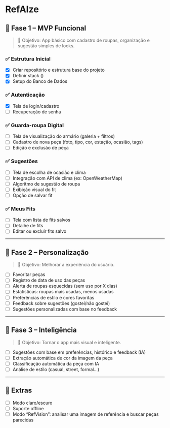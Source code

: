 # RefAIze

## 🔹 Fase 1 – MVP Funcional
> 🎯 Objetivo: App básico com cadastro de roupas, organização e sugestão simples de looks.

### ✅ Estrutura Inicial
- [X] Criar repositório e estrutura base do projeto
- [X] Definir stack ()
- [X] Setup do Banco de Dados

### ✅ Autenticação
- [X] Tela de login/cadastro
- [ ] Recuperação de senha

### ✅ Guarda-roupa Digital
- [ ] Tela de visualização do armário (galeria + filtros)
- [ ] Cadastro de nova peça (foto, tipo, cor, estação, ocasião, tags)
- [ ] Edição e exclusão de peça

### ✅ Sugestões
- [ ] Tela de escolha de ocasião e clima
- [ ] Integração com API de clima (ex: OpenWeatherMap)
- [ ] Algoritmo de sugestão de roupa
- [ ] Exibição visual do fit
- [ ] Opção de salvar fit

### ✅ Meus Fits
- [ ] Tela com lista de fits salvos
- [ ] Detalhe de fits
- [ ] Editar ou excluir fits salvo

---

## 🔹 Fase 2 – Personalização
> 🎯 Objetivo: Melhorar a experiência do usuário.

- [ ] Favoritar peças
- [ ] Registro de data de uso das peças
- [ ] Alerta de roupas esquecidas (sem uso por X dias)
- [ ] Estatísticas: roupas mais usadas, menos usadas
- [ ] Preferências de estilo e cores favoritas
- [ ] Feedback sobre sugestões (gostei/não gostei)
- [ ] Sugestões personalizadas com base no feedback

---

## 🔹 Fase 3 – Inteligência
> 🎯 Objetivo: Tornar o app mais visual e inteligente.

- [ ] Sugestões com base em preferências, histórico e feedback (IA)
- [ ] Extração automática de cor da imagem da peça
- [ ] Classificação automática da peça com IA
- [ ] Análise de estilo (casual, street, formal...)

---

## 🧠 Extras
- [ ] Modo claro/escuro
- [ ] Suporte offline
- [ ] Modo “RefVision”: analisar uma imagem de referência e buscar peças parecidas
